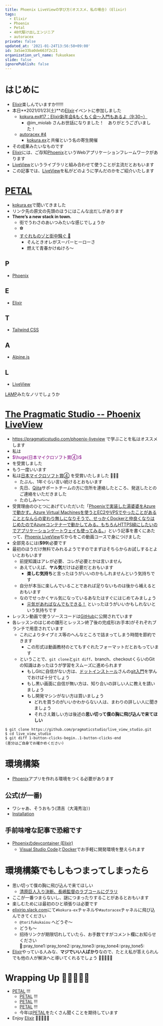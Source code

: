 ```yaml
---
title: Phoenix LiveViewの学び方(オススメ、私の場合) (Elixir)
tags:
  - Elixir
  - Phoenix
  - Petal
  - 40代駆け出しエンジニア
  - autoracex
private: false
updated_at: '2021-01-24T13:56:58+09:00'
id: 3a5ae33ba0de663f2c21
organization_url_name: fukuokaex
slide: false
ignorePublish: false
---
```

# はじめに
- [Elixir](https://elixir-lang.org/)楽しんでいますか:bangbang::bangbang::bangbang:
- 本日**2021/01/23(土)**の[Elixir](https://elixir-lang.org/)イベントに参加しました
    - [kokura.ex#17：Elixir新年会&もくもく会～入門もあるよ（9:30~）](https://fukuokaex.connpass.com/)
        - @im_miolab さんお世話になりました！　ありがとうございました！
    - [autoracex #4](https://autoracex.connpass.com/event/201712/)
        - [kokura.ex](https://fukuokaex.connpass.com/)と共催という名の寄生開催
- その成果みたいなものです
- [Elixir](https://elixir-lang.org/)には、ご存知[Phoenix](https://www.phoenixframework.org/)というWebアプリケーションフレームワークがあります
- [LiveView](https://hexdocs.pm/phoenix_live_view/Phoenix.LiveView.html)というライブラリと組み合わせて使うことが主流だとおもいます
- この記事では、[LiveView](https://hexdocs.pm/phoenix_live_view/Phoenix.LiveView.html)を私がどのように学んだのかをご紹介いたします

# [PETAL](https://changelog.com/posts/petal-the-end-to-end-web-stack)
- [kokura.ex](https://fukuokaex.connpass.com/)で聞いてきました
- リンク先の原文の先頭のほうにはこんな出だしがあります
- **There’s a new stack in town.**
    - 街でうわさのあいつみたいな感じでしょうか
    - :soccer: 
    - [すぐれものゾと街中騒ぐ :microphone: ](https://www.youtube.com/watch?v=e0VwO2-grZk&t=45)
        - そんときオレがスーパーヒーローさ
        - 燃えて青春かけぬけろ〜

## **P**
- [Phoenix](https://www.phoenixframework.org/)

## **E**
- [Elixir](https://elixir-lang.org/)

## **T**
- [Tailwind CSS](https://tailwindcss.com/)

## **A**
- [Alpine.js](https://github.com/alpinejs/alpine)

## **L**
- [LiveView](https://hexdocs.pm/phoenix_live_view/Phoenix.LiveView.html)

[LAMP](https://ja.wikipedia.org/wiki/LAMP_(%E3%82%BD%E3%83%95%E3%83%88%E3%82%A6%E3%82%A7%E3%82%A2%E3%83%90%E3%83%B3%E3%83%89%E3%83%AB))みたなノリでしょうか

# [The Pragmatic Studio -- Phoenix LiveView](https://pragmaticstudio.com/phoenix-liveview)
- https://pragmaticstudio.com/phoenix-liveview で学ぶことを私はオススメします
- 私は
- <font color="purple">$\huge{日本マイクロソフト賞④}$</font>
- を受賞しました
- もう一度いいます
- 私は[日本マイクロソフト賞④](https://qiita.com/chomado/items/7d1f757f18c5b442fadd#%E3%83%9E%E3%82%A4%E3%82%AF%E3%83%AD%E3%82%BD%E3%83%95%E3%83%88%E8%B3%9E-%E3%82%AF%E3%83%A9%E3%82%A6%E3%83%89%E3%83%8D%E3%82%A4%E3%83%86%E3%82%A3%E3%83%96%E3%81%AE-aspnet-core-%E3%83%9E%E3%82%A4%E3%82%AF%E3%83%AD%E3%82%B5%E3%83%BC%E3%83%93%E3%82%B9%E3%82%92%E4%BD%9C%E6%88%90%E3%81%97%E3%81%A6%E3%83%87%E3%83%97%E3%83%AD%E3%82%A4%E3%81%99%E3%82%8B-%E3%82%92%E3%82%84%E3%81%A3%E3%81%A6%E3%81%BF%E3%82%8B-torifukukaiou-%E3%81%95%E3%82%93) を受賞いたしました :tada::tada::tada: 
    - たぶん、1年ぐらい言い続けるとおもいます
    - 先日、[Qiita](https://qiita.com/)サポートチームの方に住所を連絡したところ、発送したとのご連絡をいただきました
    - たのしみ〜〜〜
- 受賞理由のひとつにあげていただいた「[Phoenixで実装した湯婆婆をAzureで動かす。Azure Virtual Machinesを使うとEC2やVPSでやったことがあることとなんらの変わり無しになりそうで、せっかくDockerと仲良くなりはじめたのでAzureコンテナーで動かしてみる。もちろんHTTPS緑にしたいのでアプリケーションゲートウェイも使ってみる。](https://qiita.com/torifukukaiou/items/c468a228f9d0ba13ffb9)」という記事を書くにあたって、[Phoenix LiveView](https://hexdocs.pm/phoenix_live_view/Phoenix.LiveView.html)ぢからをこの動画コースで身につけました
- 全部見るには(**$99**)必要です
- 最初のほうだけ無料でみれるようですのでまずはそちらからお試しするとよいとおもいます
    - 前提知識はアレが必要、コレが必要とかは言いません
    - あえていえば、**ヤル気**だけは必要だとおもいます
        - **楽しむ気持ち**と言ったほうがいいのかもしれませんという気持ちです
    - 自分が本当に楽しんでいることであれば足りないものは後から補えるとおもいます
    - なのでせっかくヤル気になっているあなたはすぐにはじめてみましょう
        - [元気があればなんでもできる！](https://www.youtube.com/watch?v=t54194RGDac&t=16) といったほうがいいかもしれないという気持ちです
- レッスン動画で使うソースコードは[GitHub](https://github.com/pragmaticstudio/live_view_studio)に公開されています
- 各レッスンのはじめの雛形とレッスン終了後の完成形(お手本)がそれぞれブランチで用意されています
    - これによりタイプミス等のへんなところで詰まってしまう時間を節約できます
        - この形式は動画教材のとてもすぐれたフォーマットだとおもっています
    - ということで、`git clone`と`git diff`、branch、checkoutくらいのGitの知識はあったほうが学習をスムーズに進められます
        - もしGitに自信がない方は、[ドットインストール](https://dotinstall.com/)さんの[git入門](https://dotinstall.com/lessons/basic_git)を学んでおけば十分でしょう
        - もし黒い画面に自信が無い方は、知り合いの詳しい人に教えを請いましょう
        - もし開発マシンがない方は買いましょう
            - どれを買うのがいいかわからない人は、まわりの詳しい人に聞きましょう
            - それさえ難しい方は後述の**思い切って僕の胸に飛び込んで来てほしい**

```
$ git clone https://github.com/pragmaticstudio/live_view_studio.git
$ cd live_view_studio
$ git diff 1-button-clicks-begin..1-button-clicks-end
(差分はご自身でお確かめください)
```


# 環境構築
- [Phoenix](https://www.phoenixframework.org/)アプリを作れる環境をつくる必要があります

## 公式(が一番)
- ワシャあ、そうおもう(清吉（大滝秀治）)
- [Installation](https://hexdocs.pm/phoenix/installation.html#content)

## 手前味噌な記事で恐縮です
- [Phoenixのdevcontainer (Elixir)](https://qiita.com/torifukukaiou/items/636bb0a08d6a0b597a69)
    - [Visual Studio Code](https://azure.microsoft.com/ja-jp/products/visual-studio-code/)と[Docker](https://www.docker.com/)でお手軽に開発環境を整えられます

# 環境構築でもしもつまってしまったら
- 思い切って僕の胸に飛び込んで来てほしい
    - [清原巨人入り決断、長嶋監督のラブコールにグラリ](http://www5.nikkansports.com/baseball/kiyohara/reprint/lions/entry-67779.html)
- ここが一番つまらないし、謎につまったりすることがあるとおもいます
- 楽しむためには最初のひと頑張りは必要です
- [elixirjp.slack.com](https://join.slack.com/t/elixirjp/shared_invite/zt-ae8m5bad-WW69GH1w4iuafm1tKNgd~w)にて`#kokura-ex`チャネルや`#autoracex`チャネルに飛び込んできてください
    - `@torifukukaiou` へどうぞ〜
    - どうも〜
    - 招待リンクが期限切れしていたら、お手数ですがコメント欄にお知らせください :pray::pray_tone1::pray_tone2::pray_tone3::pray_tone4::pray_tone5:
- [Elixir](https://elixir-lang.org/)やっている人みな、**マジでいい人ばかり**なので、たとえ私が答えられんでも他の人が解決へと導いてくれるでしょう :rocket::rocket::rocket::rocket::rocket:

# Wrapping Up 🎍🎍🎍🎍🎍
- [PETAL](https://changelog.com/posts/petal-the-end-to-end-web-stack) !!!
    - [PETAL](https://changelog.com/posts/petal-the-end-to-end-web-stack) !!!
    - [PETAL](https://changelog.com/posts/petal-the-end-to-end-web-stack) !!!
    - [PETAL](https://changelog.com/posts/petal-the-end-to-end-web-stack) !!!
    - 今年は[PETAL](https://changelog.com/posts/petal-the-end-to-end-web-stack)をたくさん聞くことを期待しています
- Enjoy [Elixir](https://elixir-lang.org/) :rocket::rocket::rocket::rocket::rocket: 
